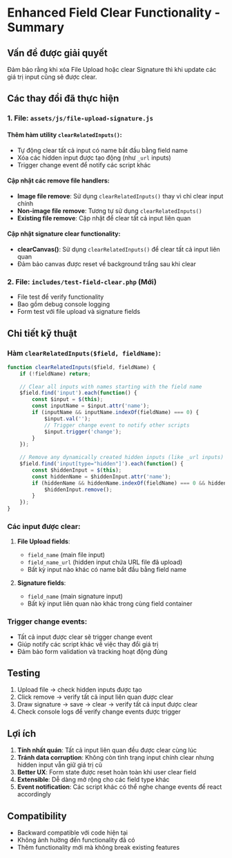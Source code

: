 # Enhanced Field Clear Functionality - Summary

## Vấn đề được giải quyết
Đảm bảo rằng khi xóa File Upload hoặc clear Signature thì khi update các giá trị input cũng sẽ được clear.

## Các thay đổi đã thực hiện

### 1. File: `assets/js/file-upload-signature.js`

#### Thêm hàm utility `clearRelatedInputs()`:
- Tự động clear tất cả input có name bắt đầu bằng field name
- Xóa các hidden input được tạo động (như `_url` inputs)
- Trigger change event để notify các script khác

#### Cập nhật các remove file handlers:
- **Image file remove**: Sử dụng `clearRelatedInputs()` thay vì chỉ clear input chính
- **Non-image file remove**: Tương tự sử dụng `clearRelatedInputs()`
- **Existing file remove**: Cập nhật để clear tất cả input liên quan

#### Cập nhật signature clear functionality:
- **clearCanvas()**: Sử dụng `clearRelatedInputs()` để clear tất cả input liên quan
- Đảm bảo canvas được reset về background trắng sau khi clear

### 2. File: `includes/test-field-clear.php` (Mới)
- File test để verify functionality
- Bao gồm debug console logging
- Form test với file upload và signature fields

## Chi tiết kỹ thuật

### Hàm `clearRelatedInputs($field, fieldName)`:
```javascript
function clearRelatedInputs($field, fieldName) {
    if (!fieldName) return;
    
    // Clear all inputs with names starting with the field name
    $field.find('input').each(function() {
        const $input = $(this);
        const inputName = $input.attr('name');
        if (inputName && inputName.indexOf(fieldName) === 0) {
            $input.val('');
            // Trigger change event to notify other scripts
            $input.trigger('change');
        }
    });
    
    // Remove any dynamically created hidden inputs (like _url inputs)
    $field.find('input[type="hidden"]').each(function() {
        const $hiddenInput = $(this);
        const hiddenName = $hiddenInput.attr('name');
        if (hiddenName && hiddenName.indexOf(fieldName) === 0 && hiddenName !== fieldName) {
            $hiddenInput.remove();
        }
    });
}
```

### Các input được clear:
1. **File Upload fields**:
   - `field_name` (main file input)
   - `field_name_url` (hidden input chứa URL file đã upload)
   - Bất kỳ input nào khác có name bắt đầu bằng field name

2. **Signature fields**:
   - `field_name` (main signature input)
   - Bất kỳ input liên quan nào khác trong cùng field container

### Trigger change events:
- Tất cả input được clear sẽ trigger change event
- Giúp notify các script khác về việc thay đổi giá trị
- Đảm bảo form validation và tracking hoạt động đúng

## Testing
1. Upload file → check hidden inputs được tạo
2. Click remove → verify tất cả input liên quan được clear
3. Draw signature → save → clear → verify tất cả input được clear
4. Check console logs để verify change events được trigger

## Lợi ích
1. **Tính nhất quán**: Tất cả input liên quan đều được clear cùng lúc
2. **Tránh data corruption**: Không còn tình trạng input chính clear nhưng hidden input vẫn giữ giá trị cũ
3. **Better UX**: Form state được reset hoàn toàn khi user clear field
4. **Extensible**: Dễ dàng mở rộng cho các field type khác
5. **Event notification**: Các script khác có thể nghe change events để react accordingly

## Compatibility
- Backward compatible với code hiện tại
- Không ảnh hưởng đến functionality đã có
- Thêm functionality mới mà không break existing features
